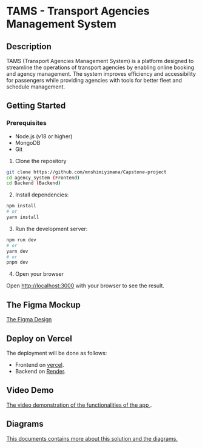 # TAMS - Transport Agencies Management System

## Description

TAMS (Transport Agencies Management System) is a platform designed to streamline the operations of transport agencies by enabling online booking and agency management. The system improves efficiency and accessibility for passengers while providing agencies with tools for better fleet and schedule management.

## Getting Started

### Prerequisites

- Node.js (v18 or higher)
- MongoDB
- Git

1. Clone the repository
```bash
git clone https://github.com/mnshimiyimana/Capstone-project
cd agency_system (Frontend)
cd Backend (Backend)
```

2. Install dependencies:

```bash
npm install
# or
yarn install

```

3. Run the development server:

```bash
npm run dev
# or
yarn dev
# or
pnpm dev

```

4. Open your browser

Open [http://localhost:3000](http://localhost:3000) with your browser to see the result.



## The Figma Mockup
[ The Figma Design](https://www.figma.com/design/5SRZjQWpoCjwKKEMFl5Bh0/Agencies-Management-System?node-id=5-293&t=1eySzK1MvcRmY3u4-0)



## Deploy on Vercel

The deployment will be done as follows:

- Frontend on [vercel](http://tams-project.vercel.app/).
- Backend on [Render](https://tams-project.onrender.com/).


## Video Demo
[The video demonstration of the functionalities of the app ](https://drive.google.com/drive/folders/1cf1LgthPSMHHpU96jdYx_oc9J65z2uyv?usp=sharing).

## Diagrams
[This documents contains more about this solution and the diagrams.](https://docs.google.com/document/d/1uZ8FpQc0XpowwupFdv4rj8iCfTfS_Xqe/edit)
